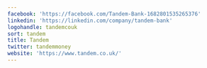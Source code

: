 ```yaml
---
facebook: 'https://facebook.com/Tandem-Bank-1682801535265376'
linkedin: 'https://linkedin.com/company/tandem-bank'
logohandle: tandemcouk
sort: tandem
title: Tandem
twitter: tandemmoney
website: 'https://www.tandem.co.uk/'
---
```

